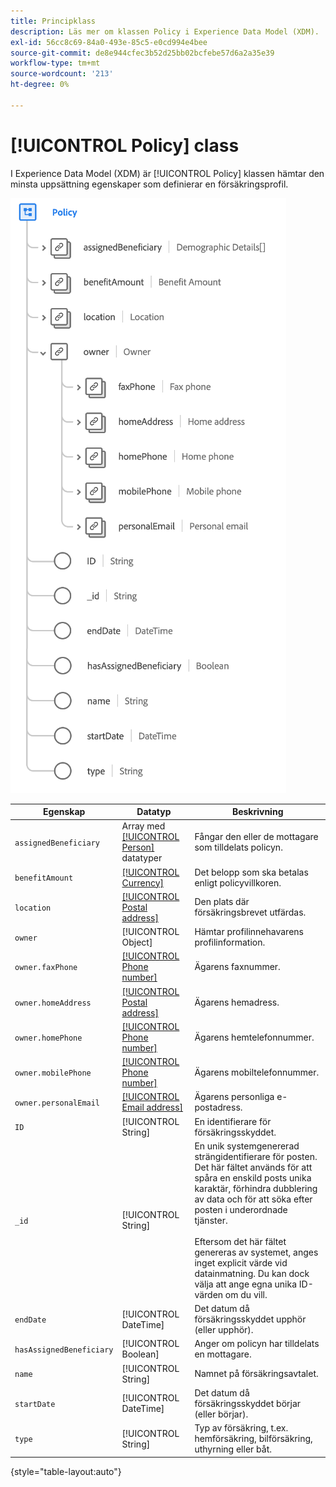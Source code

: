```yaml
---
title: Principklass
description: Läs mer om klassen Policy i Experience Data Model (XDM).
exl-id: 56cc8c69-84a0-493e-85c5-e0cd994e4bee
source-git-commit: de8e944cfec3b52d25bb02bcfebe57d6a2a35e39
workflow-type: tm+mt
source-wordcount: '213'
ht-degree: 0%

---
```


# [!UICONTROL Policy] class

I Experience Data Model (XDM) är [!UICONTROL Policy] klassen hämtar den minsta uppsättning egenskaper som definierar en försäkringsprofil.

![](../images/classes/policy.png)

| Egenskap | Datatyp | Beskrivning |
| --- | --- | --- |
| `assignedBeneficiary` | Array med [[!UICONTROL Person]](../data-types/person.md) datatyper | Fångar den eller de mottagare som tilldelats policyn. |
| `benefitAmount` | [[!UICONTROL Currency]](../data-types/currency.md) | Det belopp som ska betalas enligt policyvillkoren. |
| `location` | [[!UICONTROL Postal address]](../data-types/postal-address.md) | Den plats där försäkringsbrevet utfärdas. |
| `owner` | [!UICONTROL Object] | Hämtar profilinnehavarens profilinformation. |
| `owner.faxPhone` | [[!UICONTROL Phone number]](../data-types/phone-number.md) | Ägarens faxnummer. |
| `owner.homeAddress` | [[!UICONTROL Postal address]](../data-types/postal-address.md) | Ägarens hemadress. |
| `owner.homePhone` | [[!UICONTROL Phone number]](../data-types/phone-number.md) | Ägarens hemtelefonnummer. |
| `owner.mobilePhone` | [[!UICONTROL Phone number]](../data-types/phone-number.md) | Ägarens mobiltelefonnummer. |
| `owner.personalEmail` | [[!UICONTROL Email address]](../data-types/email-address.md) | Ägarens personliga e-postadress. |
| `ID` | [!UICONTROL String] | En identifierare för försäkringsskyddet. |
| `_id` | [!UICONTROL String] | En unik systemgenererad strängidentifierare för posten. Det här fältet används för att spåra en enskild posts unika karaktär, förhindra dubblering av data och för att söka efter posten i underordnade tjänster.<br><br>Eftersom det här fältet genereras av systemet, anges inget explicit värde vid datainmatning. Du kan dock välja att ange egna unika ID-värden om du vill. |
| `endDate` | [!UICONTROL DateTime] | Det datum då försäkringsskyddet upphör (eller upphör). |
| `hasAssignedBeneficiary` | [!UICONTROL Boolean] | Anger om policyn har tilldelats en mottagare. |
| `name` | [!UICONTROL String] | Namnet på försäkringsavtalet. |
| `startDate` | [!UICONTROL DateTime] | Det datum då försäkringsskyddet börjar (eller börjar). |
| `type` | [!UICONTROL String] | Typ av försäkring, t.ex. hemförsäkring, bilförsäkring, uthyrning eller båt. |

{style="table-layout:auto"}
